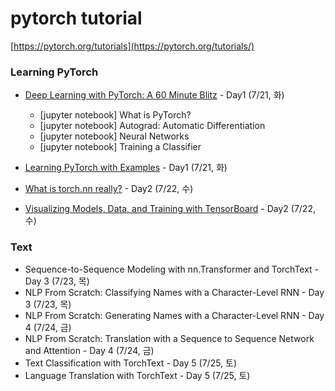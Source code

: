 # pytorch tutorial
[https://pytorch.org/tutorials](https://pytorch.org/tutorials/)


### Learning PyTorch

  * [Deep Learning with PyTorch: A 60 Minute Blitz](https://pytorch.org/tutorials/beginner/deep_learning_60min_blitz.html#) - Day1 (7/21, 화)
    * [jupyter notebook] What is PyTorch?
    * [jupyter notebook] Autograd: Automatic Differentiation
    * [jupyter notebook] Neural Networks
    * [jupyter notebook] Training a Classifier
    
  * [Learning PyTorch with Examples](https://pytorch.org/tutorials/beginner/pytorch_with_examples.html) - Day1 (7/21, 화)
  * [What is torch.nn really?](https://pytorch.org/tutorials/beginner/nn_tutorial.html) - Day2 (7/22, 수)
  * [Visualizing Models, Data, and Training with TensorBoard](https://pytorch.org/tutorials/intermediate/tensorboard_tutorial.html) - Day2 (7/22, 수)
 
 
### Text

  * Sequence-to-Sequence Modeling with nn.Transformer and TorchText - Day 3 (7/23, 목)
  * NLP From Scratch: Classifying Names with a Character-Level RNN - Day 3 (7/23, 목)
  * NLP From Scratch: Generating Names with a Character-Level RNN - Day 4 (7/24, 금)
  * NLP From Scratch: Translation with a Sequence to Sequence Network and Attention - Day 4 (7/24, 금)
  * Text Classification with TorchText - Day 5 (7/25, 토)
  * Language Translation with TorchText - Day 5 (7/25, 토)

 

